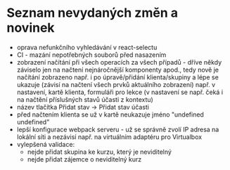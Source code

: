 # Seznam nevydaných změn a novinek
* oprava nefunkčního vyhledávání v react-selectu
* CI - mazání nepotřebných souborů před nasazením
* zobrazení načítání při všech operacích za všech případů - dříve někdy záviselo jen na načtení nejnáročnější komponenty 
 apod., tedy nově je načítání  zobrazeno např. i po úpravě/přidání klienta/skupiny a
 lépe se ukazuje (závisí na načtení všech prvků aktuálního zobrazení) např. v nastavení,
 kartě klienta, formuláři pro lekce (v nastavení se např. čeká i na načtění příslušných stavů účasti z kontextu)
* název tlačítka Přidat stav -> Přidat stav účasti
* před načtením klienta se už v kartě neukazuje jméno "undefined undefined"
* lepší konfigurace webpack serveru - už se správně zvolí IP adresa na lokální síti a nezávisí např. na virtuálním adaptéru pro Virtualbox
* vylepšená validace:
    * nejde přidat skupina ke kurzu, který je neviditelný
    * nejde přidat zájemce o neviditelný kurz
